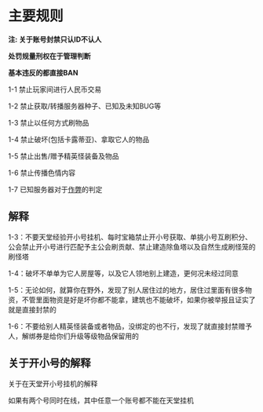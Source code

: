 # 主要规则

**注: 关于账号封禁只认ID不认人**

**处罚规量刑权在于管理判断**

**基本违反的都直接BAN**

1-1 禁止玩家间进行人民币交易

1-2 禁止获取/转播服务器种子、已知及未知BUG等

1-3 禁止以任何方式刷物品

1-4 禁止破坏(包括卡露蒂亚)、拿取它人的物品

1-5 禁止出售/赠予精英怪装备及物品

1-6 禁止传播色情内容

1-7 已知服务器对于[作弊](https://docs.xiye.world/#/rules/cheat)的判定

## 解释

1-3：不要天堂经验开小号挂机、每时宝箱禁止开小号获取、单挑小号互刷积分、公会禁止开小号进行匹配予主公会刷贡献、禁止建造除鱼塔以及自然生成刷怪笼的刷怪塔

1-4：破坏不单单为它人房屋等，以及它人领地别上建造，更何况未经过同意

1-5：无论如何，就算你在野外，发现了别人居住过的地方，居住过里面有很多物资，不管里面物资是好是坏你都不能拿，建筑也不能破坏，如果你被举报且证实了就是直接封禁的

1-6：不要给别人精英怪装备或者物品，没绑定的也不行，发现了就直接封禁赠予人，解绑券是给你们升级等级物品保留用的

## 关于开小号的解释

关于在天堂开小号挂机的解释

如果有两个号同时在线，其中任意一个账号都不能在天堂挂机